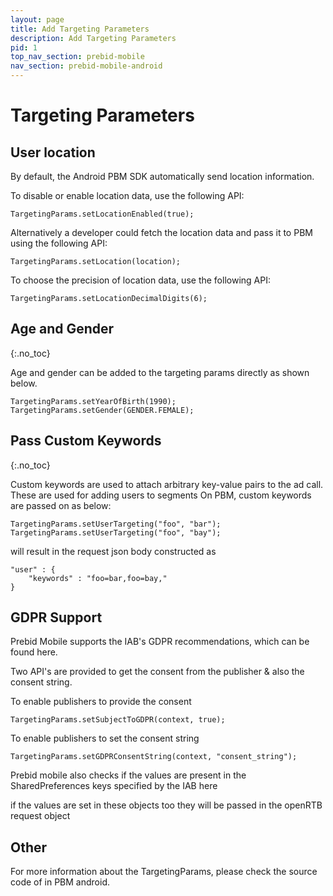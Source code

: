 ```yaml
---
layout: page
title: Add Targeting Parameters
description: Add Targeting Parameters
pid: 1
top_nav_section: prebid-mobile
nav_section: prebid-mobile-android
---
```



<div class="bs-docs-section" markdown="1">

# Targeting Parameters

## User location

By default, the Android PBM SDK automatically send location information. 

To disable or enable location data, use the following API:

```
TargetingParams.setLocationEnabled(true);
```

Alternatively a developer could fetch the location data and pass it to PBM using the following API:

```
TargetingParams.setLocation(location);

```
To choose the precision of location data, use the following API:

```
TargetingParams.setLocationDecimalDigits(6);
```


## Age and Gender
{:.no_toc}

Age and gender can be added to the targeting params directly as shown below.

```
TargetingParams.setYearOfBirth(1990);
TargetingParams.setGender(GENDER.FEMALE);
```


## Pass Custom Keywords
{:.no_toc}

Custom keywords are used to attach arbitrary key-value pairs to the ad call. These are used for adding users to segments
On PBM, custom keywords are passed on as below:

```
TargetingParams.setUserTargeting("foo", "bar");
TargetingParams.setUserTargeting("foo", "bay");
```
will result in the request json body constructed as

```
"user" : {
	"keywords" : "foo=bar,foo=bay,"
}
```

## GDPR Support

Prebid Mobile supports the IAB's GDPR recommendations, which can be found here.

Two API's are provided to get the consent from the publisher & also the consent string.

To enable publishers to provide the consent
```
TargetingParams.setSubjectToGDPR(context, true);
```
To enable publishers to set the consent string

```
TargetingParams.setGDPRConsentString(context, "consent_string");
```

Prebid mobile also checks if the values are present in the SharedPreferences keys specified by the IAB here

if the values are set in these objects too they will be passed in the openRTB request object

## Other
For more information about the TargetingParams, please check the source code of in PBM android.


</div>

